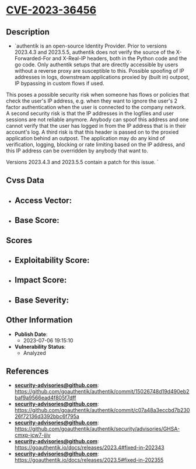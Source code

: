 
# [CVE-2023-36456](https://github.com/goauthentik/authentik/commit/15026748d19d490eb2baf9a9566ead4f805f7dff)

## Description

- `authentik is an open-source Identity Provider. Prior to versions 2023.4.3 and 2023.5.5, authentik does not verify the source of the X-Forwarded-For and X-Real-IP headers, both in the Python code and the go code. Only authentik setups that are directly accessible by users without a reverse proxy are susceptible to this. Possible spoofing of IP addresses in logs, downstream applications proxied by (built in) outpost, IP bypassing in custom flows if used.

This poses a possible security risk when someone has flows or policies that check the user's IP address, e.g. when they want to ignore the user's 2 factor authentication when the user is connected to the company network. A second security risk is that the IP addresses in the logfiles and user sessions are not reliable anymore. Anybody can spoof this address and one cannot verify that the user has logged in from the IP address that is in their account's log. A third risk is that this header is passed on to the proxied application behind an outpost. The application may do any kind of verification, logging, blocking or rate limiting based on the IP address, and this IP address can be overridden by anybody that want to.

Versions 2023.4.3 and 2023.5.5 contain a patch for this issue.
`

## Cvss Data

- **Access Vector**:
  - 
- **Base Score**:
  - 

## Scores

- **Exploitability Score**:
  - 
- **Impact Score**:
  - 
- **Base Severity**:
  - 

## Other Information

- **Publish Date**:
  - 2023-07-06 19:15:10
- **Vulnerability Status**:
  - Analyzed

## References

- **security-advisories@github.com**: https://github.com/goauthentik/authentik/commit/15026748d19d490eb2baf9a9566ead4f805f7dff
- **security-advisories@github.com**: https://github.com/goauthentik/authentik/commit/c07a48a3eccbd7b23026f72136d3392bbc6f795a
- **security-advisories@github.com**: https://github.com/goauthentik/authentik/security/advisories/GHSA-cmxp-jcw7-jjjv
- **security-advisories@github.com**: https://goauthentik.io/docs/releases/2023.4#fixed-in-202343
- **security-advisories@github.com**: https://goauthentik.io/docs/releases/2023.5#fixed-in-202355
